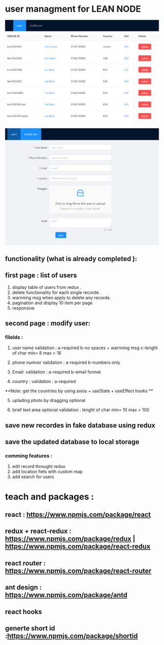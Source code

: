 # user managment for LEAN NODE

![Image of app](https://raw.githubusercontent.com/mina-adibe/user_management/master/src/listofusers.PNG)


![Image of app](https://raw.githubusercontent.com/mina-adibe/user_management/master/src/modify.PNG)




## functionality (what is already completed ):


## first page : list of users 

1. display table of users from redux .
2. delete functionality for each single recorde .
3. warnning msg when apply to delete any recorde.
4. pagination and display 10 item per page 
5. responsive 


## second page : modify user:
### filelds :
1. user name 
validation : 
a-required 
b-no spaces + warnning msg 
c-lenght of char min= 8 max = 16

2. phone numver 
validation : 
a-required 
b-numbers only 

3. Email:
validation : 
a-required 
b-email format 

4. country :
validation : 
a-required 

**Note: get the countries by using axios + useState + useEffect hooks **

5. uplading photo by dragging 
optional 

6. brief text area 
optional
validation : 
lenght of char min= 10 max = 100

## save new recordes in fake database using redux 
## save the updated database to local storage 


### comming features :
1. edit record throught redux 
2. add location fiels with custom map 
3. add search for users 


# teach and packages  :
## react : https://www.npmjs.com/package/react
## redux + react-redux  : https://www.npmjs.com/package/redux | https://www.npmjs.com/package/react-redux
## react router : https://www.npmjs.com/package/react-router
## ant design : https://www.npmjs.com/package/antd
## react hooks  
## generte short id  :https://www.npmjs.com/package/shortid





